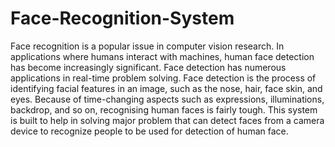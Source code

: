 # Face-Recognition-System

Face recognition is a popular issue in computer vision research. In applications where humans interact with machines, human face detection has become increasingly   significant. Face detection has numerous applications in real-time problem solving. Face detection is the process of identifying facial features in an image, such as the 
nose, hair, face skin, and eyes. Because of time-changing aspects such as expressions, illuminations, backdrop, and so on, recognising human faces is fairly tough. This 
system is built to help in solving major problem that can detect faces from a camera device to recognize people to be used for detection of human face.

